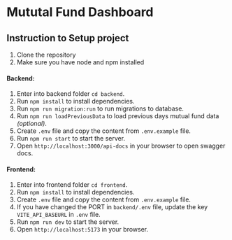 # Mututal Fund Dashboard

## Instruction to Setup project

1. Clone the repository
2. Make sure you have node and npm installed

#### Backend:
1. Enter into backend folder `cd backend`.
2. Run `npm install` to install dependencies.
3. Run `npm run migration:run` to run migrations to database.
4. Run `npm run loadPreviousData` to load previous days mutual fund data *(optional)*.
5. Create `.env` file and copy the content from `.env.example` file.
6. Run `npm run start` to start the server.
7. Open `http://localhost:3000/api-docs` in your browser to open swagger docs.

#### Frontend:
1. Enter into frontend folder `cd frontend`.
2. Run `npm install` to install dependencies.
3. Create `.env` file and copy the content from `.env.example` file.
4. If you have changed the PORT in `backend/.env` file, update the key `VITE_API_BASEURL` in `.env` file.
5. Run `npm run dev` to start the server.
6. Open `http://localhost:5173` in your browser.